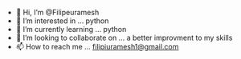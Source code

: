 - 👋 Hi, I’m @Filipeuramesh
- 👀 I’m interested in ... python
- 🌱 I’m currently learning ... python
- 💞️ I’m looking to collaborate on ...  a better improvment to my skills
- 📫 How to reach me ... filipiuramesh1@gmail.com
<!---
Filipeuramesh/Filipeuramesh is a ✨ special ✨ repository because its `README.md` (this file) appears on your GitHub profile.
You can click the Preview link to take a look at your changes.
--->
